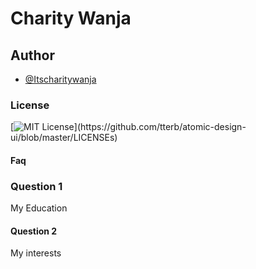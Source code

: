 # Charity Wanja
## Author

- [@Itscharitywanja](https://www.github.com/Itscharitywanja)
### License
[![MIT License](https://img.shields.io/apm/l/atomic-design-ui.svg?)](https://github.com/tterb/atomic-design-ui/blob/master/LICENSEs)
#### Faq
### Question 1

My Education

#### Question 2

My interests

